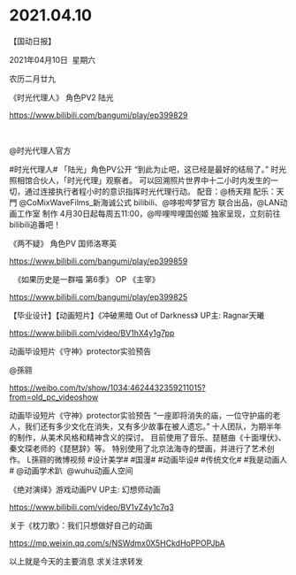 ﻿#  2021.04.10
【国动日报】

2021年04月10日  星期六


农历二月廿九


《时光代理人》 角色PV2 陆光

https://www.bilibili.com/bangumi/play/ep399829

 

@时光代理人官方     


#时光代理人# 「陆光」角色PV公开
“到此为止吧，这已经是最好的结局了。”
时光照相馆合伙人，「时光代理」观察者。
可以回溯照片世界中十二小时内发生的一切，通过连接执行者程小时的意识指挥时光代理行动。
配音：@杨天翔
配乐：天門 @CoMixWaveFilms_新海诚公式
bilibili、@哆啦哔梦官方 联合出品，@LAN动画工作室 制作
4月30日起每周五11:00，@哔哩哔哩国创姬 独家呈现，立刻前往bilibili追番吧！




《两不疑》 角色PV 国师洛寒英

https://www.bilibili.com/bangumi/play/ep399859

 
《如果历史是一群喵 第6季》 OP 《主宰》

https://www.bilibili.com/bangumi/play/ep399825




【毕业设计】【动画短片】《冲破黑暗 Out of Darkness》 UP主: Ragnar天曦

https://www.bilibili.com/video/BV1hX4y1g7pp




动画毕设短片《守神》protector实验预告

@孫翧   


https://weibo.com/tv/show/1034:4624432359211015?from=old_pc_videoshow

动画毕设短片《守神》protector实验预告
“一座即将消失的庙，一位守护庙的老人，我们还有多少文化在消失，又有多少故事在被人遗忘。”
十人团队，为期半年的制作，从美术风格和精神含义的探讨。
目前使用了音乐、琵琶曲《十面埋伏》、秦文琛老师的《琵琶辞》等。
特别使用了北京法海寺的壁画，并进行了艺术创作。 L孫翧的微博视频 #设计美学# #国漫# #动画毕设# #传统文化# #我是动画人# @动画学术趴  @wuhu动画人空间




《绝对演绎》游戏动画PV UP主: 幻想师动画

https://www.bilibili.com/video/BV1vZ4y1c7q3




关于《枕刀歌》：我们只想做好自己的动画

https://mp.weixin.qq.com/s/NSWdmx0X5HCkdHoPPOPJbA


以上就是今天的主要消息
求关注求转发
















